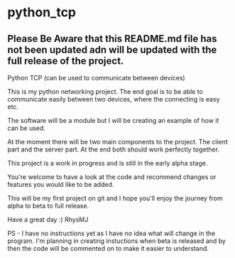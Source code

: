 # python_tcp
## Please Be Aware that this README.md file has not been updated adn will be updated with the full release of the project. ##
Python TCP (can be used to communicate between devices)

This is my python networking project. The end goal is to be able to communicate easily between two devices, where the connecting is easy etc.

The software will be a module but I will be creating an example of how it can be used.

At the moment there will be two main components to the project. The client part and the server part. At the end both should work perfectly together.

This project is a work in progress and is still in the early alpha stage.

You're welcome to have a look at the code and recommend changes or features you would like to be added.

This will be my first project on git and I hope you'll enjoy the journey from alpha to beta to full release.

Have a great day :)
RhysMJ

PS - I have no instructions yet as I have no idea what will change in the program. I'm planning in creating instuctions when beta is released and by then the code will be commented on to make it easier to understand.
